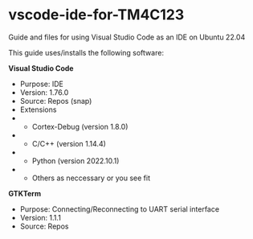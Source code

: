 # vscode-ide-for-TM4C123
Guide and files for using Visual Studio Code as an IDE on Ubuntu 22.04

This guide uses/installs the following software:

**Visual Studio Code**
 - Purpose: IDE
 - Version: 1.76.0
 - Source: Repos (snap)
 - Extensions
 - - Cortex-Debug (version 1.8.0)
 - - C/C++ (version 1.14.4)
 - - Python (version 2022.10.1)
 - - Others as neccessary or you see fit

 **GTKTerm**
- Purpose: Connecting/Reconnecting to UART serial interface
- Version: 1.1.1
- Source: Repos



